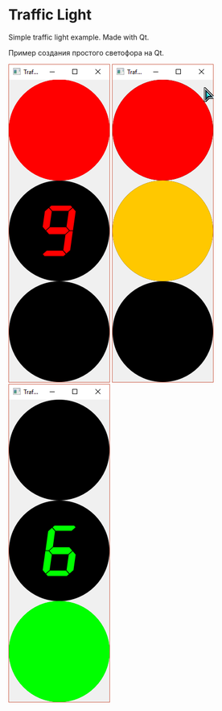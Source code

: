 # Traffic Light

Simple traffic light example. Made with Qt.

Пример создания простого светофора на Qt.

![STOP](screenshots/scr1.png) ![PREPARE](screenshots/scr2.png) ![GO](screenshots/scr3.png)